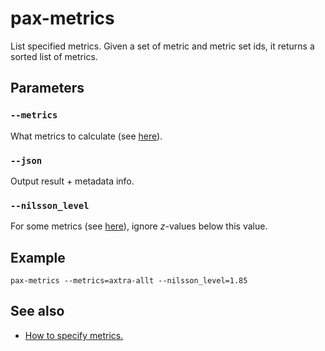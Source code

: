 # pax-metrics

List specified metrics.
Given a set of metric and metric set ids, it returns a sorted list of metrics.

## Parameters

### `--metrics`
What metrics to calculate (see [here](metrics-how-to-specify.md)).

### `--json`
Output result + metadata info.

### `--nilsson_level`
For some metrics (see [here](metrics-how-to-specify.md)), ignore *z*-values below this value.


## Example

	pax-metrics --metrics=axtra-allt --nilsson_level=1.85


## See also

- [How to specify metrics.](metrics-how-to-specify.md)
